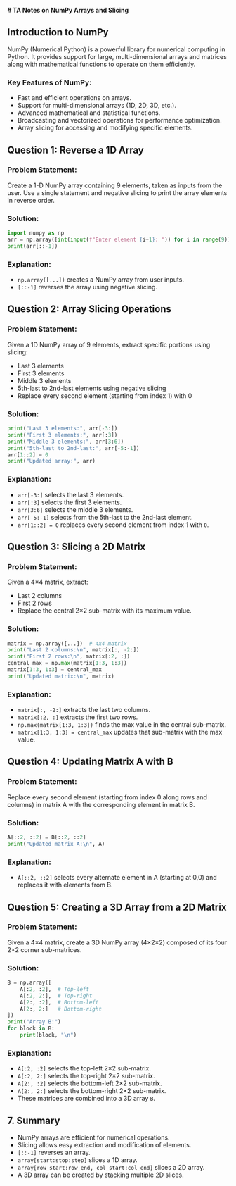 **# TA Notes on NumPy Arrays and Slicing**

## **Introduction to NumPy**
NumPy (Numerical Python) is a powerful library for numerical computing in Python. It provides support for large, multi-dimensional arrays and matrices along with mathematical functions to operate on them efficiently.

### **Key Features of NumPy:**
- Fast and efficient operations on arrays.
- Support for multi-dimensional arrays (1D, 2D, 3D, etc.).
- Advanced mathematical and statistical functions.
- Broadcasting and vectorized operations for performance optimization.
- Array slicing for accessing and modifying specific elements.

## **Question 1: Reverse a 1D Array**
### **Problem Statement:**
Create a 1-D NumPy array containing 9 elements, taken as inputs from the user. Use a single statement and negative slicing to print the array elements in reverse order.

### **Solution:**
```python
import numpy as np
arr = np.array([int(input(f"Enter element {i+1}: ")) for i in range(9)])
print(arr[::-1])
```
### **Explanation:**
- `np.array([...])` creates a NumPy array from user inputs.
- `[::-1]` reverses the array using negative slicing.

## **Question 2: Array Slicing Operations**
### **Problem Statement:**
Given a 1D NumPy array of 9 elements, extract specific portions using slicing:
- Last 3 elements
- First 3 elements
- Middle 3 elements
- 5th-last to 2nd-last elements using negative slicing
- Replace every second element (starting from index 1) with 0

### **Solution:**
```python
print("Last 3 elements:", arr[-3:])
print("First 3 elements:", arr[:3])
print("Middle 3 elements:", arr[3:6])
print("5th-last to 2nd-last:", arr[-5:-1])
arr[1::2] = 0
print("Updated array:", arr)
```
### **Explanation:**
- `arr[-3:]` selects the last 3 elements.
- `arr[:3]` selects the first 3 elements.
- `arr[3:6]` selects the middle 3 elements.
- `arr[-5:-1]` selects from the 5th-last to the 2nd-last element.
- `arr[1::2] = 0` replaces every second element from index 1 with `0`.

## **Question 3: Slicing a 2D Matrix**
### **Problem Statement:**
Given a 4×4 matrix, extract:
- Last 2 columns
- First 2 rows
- Replace the central 2×2 sub-matrix with its maximum value.

### **Solution:**
```python
matrix = np.array([...])  # 4x4 matrix
print("Last 2 columns:\n", matrix[:, -2:])
print("First 2 rows:\n", matrix[:2, :])
central_max = np.max(matrix[1:3, 1:3])
matrix[1:3, 1:3] = central_max
print("Updated matrix:\n", matrix)
```
### **Explanation:**
- `matrix[:, -2:]` extracts the last two columns.
- `matrix[:2, :]` extracts the first two rows.
- `np.max(matrix[1:3, 1:3])` finds the max value in the central sub-matrix.
- `matrix[1:3, 1:3] = central_max` updates that sub-matrix with the max value.

## **Question 4: Updating Matrix A with B**
### **Problem Statement:**
Replace every second element (starting from index 0 along rows and columns) in matrix A with the corresponding element in matrix B.

### **Solution:**
```python
A[::2, ::2] = B[::2, ::2]
print("Updated matrix A:\n", A)
```
### **Explanation:**
- `A[::2, ::2]` selects every alternate element in A (starting at 0,0) and replaces it with elements from B.

## **Question 5: Creating a 3D Array from a 2D Matrix**
### **Problem Statement:**
Given a 4×4 matrix, create a 3D NumPy array (4×2×2) composed of its four 2×2 corner sub-matrices.

### **Solution:**
```python
B = np.array([
    A[:2, :2],  # Top-left
    A[:2, 2:],  # Top-right
    A[2:, :2],  # Bottom-left
    A[2:, 2:]   # Bottom-right
])
print("Array B:")
for block in B:
    print(block, "\n")
```
### **Explanation:**
- `A[:2, :2]` selects the top-left 2×2 sub-matrix.
- `A[:2, 2:]` selects the top-right 2×2 sub-matrix.
- `A[2:, :2]` selects the bottom-left 2×2 sub-matrix.
- `A[2:, 2:]` selects the bottom-right 2×2 sub-matrix.
- These matrices are combined into a 3D array `B`.

## **7. Summary**
- NumPy arrays are efficient for numerical operations.
- Slicing allows easy extraction and modification of elements.
- `[::-1]` reverses an array.
- `array[start:stop:step]` slices a 1D array.
- `array[row_start:row_end, col_start:col_end]` slices a 2D array.
- A 3D array can be created by stacking multiple 2D slices.
